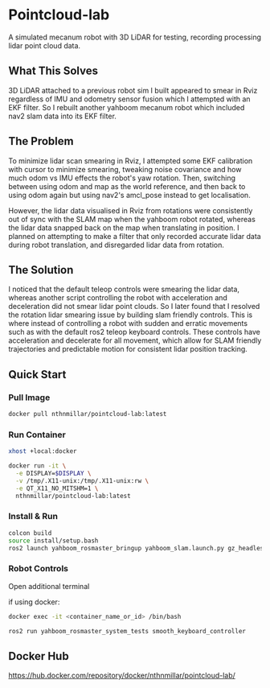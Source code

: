 # Pointcloud-lab

A simulated mecanum robot with 3D LiDAR for testing, recording processing lidar point cloud data.

## What This Solves

3D LiDAR attached to a previous robot sim I built appeared to smear in Rviz regardless of IMU and odometry sensor fusion which I attempted with an EKF filter. So I rebuilt another yahboom mecanum robot which included nav2 slam data into its EKF filter.

## The Problem

To minimize lidar scan smearing in Rviz, I attempted some EKF calibration with cursor to minimize smearing, tweaking noise covariance and how much odom vs IMU effects the robot's yaw rotation. Then, switching between using odom and map as the world reference, and then back to using odom again but using nav2's amcl_pose instead to get localisation.

However, the lidar data visualised in Rviz from rotations were consistently out of sync with the SLAM map when the yahboom robot rotated, whereas the lidar data snapped back on the map when translating in position. I planned on attempting to make a filter that only recorded accurate lidar data during robot translation, and disregarded lidar data from rotation.

## The Solution

I noticed that the default teleop controls were smearing the lidar data, whereas another script controlling the robot with acceleration and deceleration did not smear lidar point clouds. So I later found that I resolved the rotation lidar smearing issue by building slam friendly controls. This is where instead of controlling a robot with sudden and erratic movements such as with the default ros2 teleop keyboard controls. These controls have acceleration and decelerate for all movement, which allow for SLAM friendly trajectories and predictable motion for consistent lidar position tracking.

## Quick Start

### Pull Image
```bash
docker pull nthnmillar/pointcloud-lab:latest
```

### Run Container
```bash
xhost +local:docker

docker run -it \
  -e DISPLAY=$DISPLAY \
  -v /tmp/.X11-unix:/tmp/.X11-unix:rw \
  -e QT_X11_NO_MITSHM=1 \
  nthnmillar/pointcloud-lab:latest
```

### Install & Run

```bash
colcon build
source install/setup.bash
ros2 launch yahboom_rosmaster_bringup yahboom_slam.launch.py gz_headless:=true
```

### Robot Controls


Open additional terminal

if using docker:
```bash
docker exec -it <container_name_or_id> /bin/bash
```

```bash
ros2 run yahboom_rosmaster_system_tests smooth_keyboard_controller
```

## Docker Hub

https://hub.docker.com/repository/docker/nthnmillar/pointcloud-lab/
